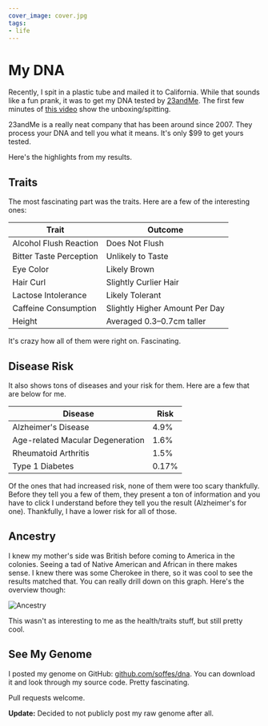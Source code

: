 ```yaml
---
cover_image: cover.jpg
tags:
- life
---
```


# My DNA

Recently, I spit in a plastic tube and mailed it to California. While that sounds like a fun prank, it was to get my DNA tested by [23andMe](http://refer.23andme.com/a/clk/4VL1gj). The first few minutes of [this video](http://refactor.tv/31) show the unboxing/spitting.

23andMe is a really neat company that has been around since 2007. They process your DNA and tell you what it means. It's only $99 to get yours tested.

Here's the highlights from my results.

## Traits

The most fascinating part was the traits. Here are a few of the interesting ones:

| Trait                   | Outcome                        |
|-------------------------|--------------------------------|
| Alcohol Flush Reaction  | Does Not Flush                 |
| Bitter Taste Perception | Unlikely to Taste              |
| Eye Color               | Likely Brown                   |
| Hair Curl               | Slightly Curlier Hair          |
| Lactose Intolerance     | Likely Tolerant                |
| Caffeine Consumption    | Slightly Higher Amount Per Day |
| Height                  | Averaged 0.3–0.7cm taller      |

It's crazy how all of them were right on. Fascinating.

## Disease Risk

It also shows tons of diseases and your risk for them. Here are a few that are below for me.

| Disease                          | Risk  |
|----------------------------------|-------|
| Alzheimer's Disease              | 4.9%  |
| Age-related Macular Degeneration | 1.6%  |
| Rheumatoid Arthritis             | 1.5%  |
| Type 1 Diabetes                  | 0.17% |

Of the ones that had increased risk, none of them were too scary thankfully. Before they tell you a few of them, they present a ton of information and you have to click I understand before they tell you the result (Alzheimer's for one). Thankfully, I have a lower risk for all of those.

## Ancestry

I knew my mother's side was British before coming to America in the colonies. Seeing a tad of Native American and African in there makes sense. I knew there was some Cherokee in there, so it was cool to see the results matched that. You can really drill down on this graph. Here's the overview though:

![Ancestry](chart.png)

This wasn't as interesting to me as the health/traits stuff, but still pretty cool.

## See My Genome

I posted my genome on GitHub: [github.com/soffes/dna](https://github.com/soffes/dna). You can download it and look through my source code. Pretty fascinating.

Pull requests welcome.

**Update:** Decided to not publicly post my raw genome after all.
